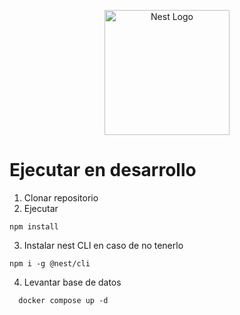 <p align="center">
  <a href="http://nestjs.com/" target="blank"><img src="https://nestjs.com/img/logo-small.svg" width="200" alt="Nest Logo" /></a>
</p>

# Ejecutar en desarrollo

1. Clonar repositorio
2. Ejecutar

```
npm install
```

3. Instalar nest CLI en caso de no tenerlo

```
npm i -g @nest/cli
```

4. Levantar base de datos

```
  docker compose up -d
```
